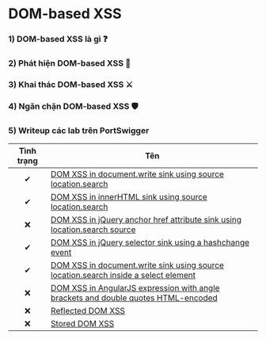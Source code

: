 # DOM-based XSS

### 1) DOM-based XSS là gì ❓

### 2) Phát hiện DOM-based XSS 🔎

### 3) Khai thác DOM-based XSS ⚔

### 4) Ngăn chặn DOM-based XSS 🛡

### 5) Writeup các lab trên PortSwigger

| Tình trạng | Tên |
|:-:|-|
| ✔ | [DOM XSS in document.write sink using source location.search](https://github.com/C4T-cat/WriteUp_Port_Swigger/tree/main/Cross-Site%20Scripting%20(XSS)/DOM-bases/DOM%20XSS%20in%20document.write%20sink%20using%20source%20location.search) |
| ✔ | [DOM XSS in innerHTML sink using source location.search](https://github.com/C4T-cat/WriteUp_Port_Swigger/tree/main/Cross-Site%20Scripting%20(XSS)/DOM-bases/DOM%20XSS%20in%20innerHTML%20sink%20using%20source%20location.search) |
| ❌ | [DOM XSS in jQuery anchor href attribute sink using location.search source]() |
| ✔ | [DOM XSS in jQuery selector sink using a hashchange event](https://github.com/C4T-cat/WriteUp_Port_Swigger/tree/main/Cross-Site%20Scripting%20(XSS)/DOM-bases/DOM%20XSS%20in%20jQuery%20anchor%20href%20attribute%20sink%20using%20location.search%20source) |
| ✔ | [DOM XSS in document.write sink using source location.search inside a select element](https://github.com/C4T-cat/WriteUp_Port_Swigger/tree/main/Cross-Site%20Scripting%20(XSS)/DOM-bases/DOM%20XSS%20in%20document.write%20sink%20using%20source%20location.search%20inside%20a%20select%20element) |
| ❌ | [DOM XSS in AngularJS expression with angle brackets and double quotes HTML-encoded]() |
| ❌ | [Reflected DOM XSS]() |
| ❌ | [Stored DOM XSS]() |
